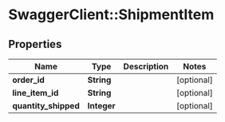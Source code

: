 # SwaggerClient::ShipmentItem

## Properties
Name | Type | Description | Notes
------------ | ------------- | ------------- | -------------
**order_id** | **String** |  | [optional] 
**line_item_id** | **String** |  | [optional] 
**quantity_shipped** | **Integer** |  | [optional] 


